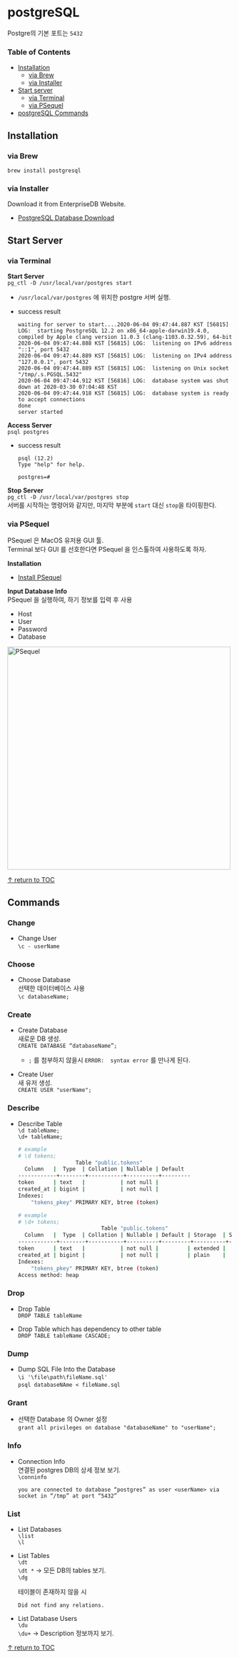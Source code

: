 # postgreSQL
Postgre의 기본 포트는 ```5432```
 
 ### Table of Contents
 * [Installation](#installation)
    * [via Brew](#via-brew)
    * [via Installer](#via-installer)
 * [Start server](#start-server)
    * [via Terminal](#via-terminal)
    * [via PSequel](#via-psequel)
 * [postgreSQL Commands](#commands)  

## Installation

### via Brew
```brew install postgresql```

### via Installer
Download it from EnterpriseDB Website.
* [PostgreSQL Database Download](https://www.enterprisedb.com/downloads/postgres-postgresql-downloads)



## Start Server

### via Terminal
**Start Server**  
```pg_ctl -D /usr/local/var/postgres start```  
* ```/usr/local/var/postgres``` 에 위치한 postgre 서버 실행.

* success result
    ```bin
    waiting for server to start....2020-06-04 09:47:44.887 KST [56815] LOG:  starting PostgreSQL 12.2 on x86_64-apple-darwin19.4.0, compiled by Apple clang version 11.0.3 (clang-1103.0.32.59), 64-bit
    2020-06-04 09:47:44.888 KST [56815] LOG:  listening on IPv6 address "::1", port 5432
    2020-06-04 09:47:44.889 KST [56815] LOG:  listening on IPv4 address "127.0.0.1", port 5432
    2020-06-04 09:47:44.889 KST [56815] LOG:  listening on Unix socket "/tmp/.s.PGSQL.5432"
    2020-06-04 09:47:44.912 KST [56816] LOG:  database system was shut down at 2020-03-30 07:04:48 KST
    2020-06-04 09:47:44.918 KST [56815] LOG:  database system is ready to accept connections
    done
    server started
    ```

**Access Server**  
```psql postgres```

* success result
    ```
    psql (12.2)
    Type "help" for help.

    postgres=#
    ```

**Stop Server**  
```pg_ctl -D /usr/local/var/postgres stop```  
서버를 시작하는 명령어와 같지만, 마지막 부분에 ```start``` 대신 ```stop```을 타이핑한다.  


### via PSequel 
PSequel 은 MacOS 유저용 GUI 툴.  
Terminal 보다 GUI 를 선호한다면 PSequel 을 인스톨하여 사용하도록 하자.

**Installation**
* [Install PSequel](http://www.psequel.com/)

**Input Database Info**  
PSequel 을 실행하여, 하기 정보를 입력 후 사용
 * Host
 * User
 * Password
 * Database  

<img width="500" alt="PSequel" src="https://user-images.githubusercontent.com/48475824/83836658-1cff0d00-a72f-11ea-9fd9-dfd5c2e02a0a.png">

[↑ return to TOC](#table-of-contents)

## Commands

### Change
* Change User  
    ```\c - userName```

### Choose
* Choose Database  
   선택한 데이터베이스 사용  
   ```\c databaseName;```

### Create
* Create Database  
  새로운 DB 생성.  
  ```CREATE DATABASE “databaseName”;```
  * ```;``` 를 첨부하지 않을시  ```ERROR:  syntax error``` 를 만나게 된다.

* Create User  
  새 유저 생성.  
  ```CREATE USER "userName";```


### Describe
* Describe Table  
```\d tableName;```  
```\d+ tableName;```   
  ```bash
  # example
  # \d tokens;
                    Table "public.tokens"
    Column   |  Type  | Collation | Nullable | Default 
  ------------+--------+-----------+----------+---------
  token      | text   |           | not null | 
  created_at | bigint |           | not null | 
  Indexes:
      "tokens_pkey" PRIMARY KEY, btree (token)
  ```
  ```bash
  # example
  # \d+ tokens;
                            Table "public.tokens"
    Column   |  Type  | Collation | Nullable | Default | Storage  | Stats target | Description 
  ------------+--------+-----------+----------+---------+----------+--------------+-------------
  token      | text   |           | not null |         | extended |              | 
  created_at | bigint |           | not null |         | plain    |              | 
  Indexes:
      "tokens_pkey" PRIMARY KEY, btree (token)
  Access method: heap
  ```


### Drop
* Drop Table  
```DROP TABLE tableName```

* Drop Table which has dependency to other table   
```DROP TABLE tableName CASCADE;```


### Dump
* Dump SQL File Into the Database   
```\i '\file\path\fileName.sql'```  
```psql databaseNAme < fileName.sql```  


### Grant
* 선택한 Database 의 Owner 설정  
    ```grant all privileges on database "databaseName" to "userName";```

### Info
* Connection Info  
연결된 postgres DB의 상세 정보 보기.  
```\conninfo```  
    ```
    you are connected to database “postgres” as user <userName> via socket in “/tmp” at port “5432”
    ```

### List
* List Databases  
```\list```  
```\l```

* List Tables  
```\dt```  
```\dt *```  → 모든 DB의 tables 보기.  
```\dg```  

  테이블이 존재하지 않을 시
  ```
  Did not find any relations.
  ```

* List Database Users  
```\du```  
```\du+``` → Description 정보까지 보기.

[↑ return to TOC](#table-of-contents)
